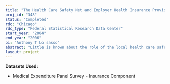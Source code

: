 ```yaml
---
title: "The Health Care Safety Net and Employer Health Insurance Provision"
proj_id: "348"
status: "Completed"
rdc: "Chicago"
rdc_type: "Federal Statistical Research Data Center"
start_year: "2004"
end_year: "2006"
pi: "Anthony T Lo sasso"
abstract: "Little is known about the role of the local health care safety net in affecting employers’ decisions to offer health insurance to their workers and the characteristics of the health insurance offered. The availability of safety net health care services may induce some firms not to offer health insurance to workers. Examples of firms that might be most likely to consider public sources of health care a potential substitute for privately-offered insurance include small firms with potentially high health insurance costs, firms hiring predominantly low-wage, low-skill workers, or firms in economically depressed areas. We propose to use Medical Expenditure Panel Survey Insurance Component (MEPS-IC) data for the years 1996-2000 combined with detailed measures of local health care facilities to examine the link between local safety net characteristics and employer-provided health insurance. By surveying approximately 25,000 firms annually regarding the characteristics of their health insurance, the MEPS-IC provides an ideal means of examining how local health care safety net characteristics affect the willingness of firms to offer health insurance. The detailed measures, the consistency of measurement over time, and the sample size will allow us to explore not only how the health care safety net affects whether employers offer health insurance but also the effects on the attributes of offered health insurance. We have identified three primary benefits to Census Bureau from our research. First, related to understanding the quality of the data, our research will involve different means of measuring the extent and characteristics of health insurance provision by employers for different subgroups of employers. Second, related to potential improvements in the quality of the data, our project involves a new approach to measuring the substitution of privately provided health care for publicly provided health care. Third, our project will enhance the MEPS-IC data by adding information from other data sources on local safety-net measures."
layout: project
---
```


**Datasets Used:**

  - Medical Expenditure Panel Survey - Insurance Component 

